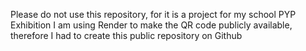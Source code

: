 Please do not use this repository, for it is a project for my school PYP Exhibition
I am using Render to make the QR code publicly available, therefore I had to create this public repository on Github
